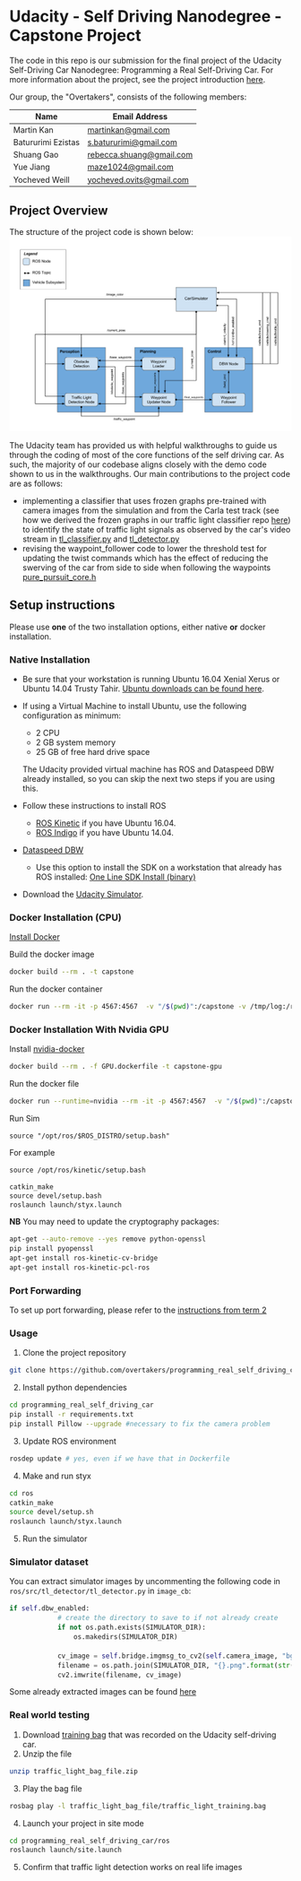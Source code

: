﻿# Udacity - Self Driving Nanodegree - Capstone Project

The code in this repo is our submission for the final project of the Udacity Self-Driving Car Nanodegree: Programming a Real Self-Driving Car.  For more information about the project, see the project introduction [here](https://classroom.udacity.com/nanodegrees/nd013/parts/6047fe34-d93c-4f50-8336-b70ef10cb4b2/modules/e1a23b06-329a-4684-a717-ad476f0d8dff/lessons/462c933d-9f24-42d3-8bdc-a08a5fc866e4/concepts/5ab4b122-83e6-436d-850f-9f4d26627fd9).

Our group, the "Overtakers", consists of the following members:

| Name  | Email Address |
| ------------- | ------------- |
| Martin Kan | martinkan@gmail.com |
| Batururimi Ezistas | s.batururimi@gmail.com |
| Shuang Gao | rebecca.shuang@gmail.com |
| Yue Jiang | maze1024@gmail.com |
| Yocheved Weill | yocheved.ovits@gmail.com |

## Project Overview

The structure of the project code is shown below:
![Project Structure](imgs/final-project-ros-graph-v2.png)

The Udacity team has provided us with helpful walkthroughs to guide us through the coding of most of the core functions of the self driving car.  As such, the majority of our codebase aligns closely with the demo code shown to us in the walkthroughs.  Our main contributions to the project code are as follows:

- implementing a classifier that uses frozen graphs pre-trained with camera images from the simulation and from the Carla test track (see how we derived the frozen graphs in our traffic light classifier repo [here](https://github.com/overtakers/traffic-light-classification)) to identify the state of traffic light signals as observed by the car's video stream in [tl_classifier.py](https://github.com/overtakers/programming_real_self_driving_car/blob/master/ros/src/tl_detector/light_classification/tl_classifier.py) and [tl_detector.py](https://github.com/overtakers/programming_real_self_driving_car/blob/master/ros/src/tl_detector/tl_detector.py)
- revising the waypoint_follower code to lower the threshold test for updating the twist commands which has the effect of reducing the swerving of the car from side to side when following the waypoints [pure_pursuit_core.h](https://github.com/overtakers/programming_real_self_driving_car/blob/master/ros/src/waypoint_follower/include/pure_pursuit_core.h)

## Setup instructions

Please use **one** of the two installation options, either native **or** docker installation.

### Native Installation

* Be sure that your workstation is running Ubuntu 16.04 Xenial Xerus or Ubuntu 14.04 Trusty Tahir. [Ubuntu downloads can be found here](https://www.ubuntu.com/download/desktop).
* If using a Virtual Machine to install Ubuntu, use the following configuration as minimum:
  * 2 CPU
  * 2 GB system memory
  * 25 GB of free hard drive space

  The Udacity provided virtual machine has ROS and Dataspeed DBW already installed, so you can skip the next two steps if you are using this.

* Follow these instructions to install ROS
  * [ROS Kinetic](http://wiki.ros.org/kinetic/Installation/Ubuntu) if you have Ubuntu 16.04.
  * [ROS Indigo](http://wiki.ros.org/indigo/Installation/Ubuntu) if you have Ubuntu 14.04.
* [Dataspeed DBW](https://bitbucket.org/DataspeedInc/dbw_mkz_ros)
  * Use this option to install the SDK on a workstation that already has ROS installed: [One Line SDK Install (binary)](https://bitbucket.org/DataspeedInc/dbw_mkz_ros/src/81e63fcc335d7b64139d7482017d6a97b405e250/ROS_SETUP.md?fileviewer=file-view-default)
* Download the [Udacity Simulator](https://github.com/udacity/CarND-Capstone/releases).

### Docker Installation (CPU)
[Install Docker](https://docs.docker.com/engine/installation/)

Build the docker image
```bash
docker build --rm . -t capstone
```
Run the docker container
```bash
docker run --rm -it -p 4567:4567  -v "/$(pwd)":/capstone -v /tmp/log:/root/.ros/ capstone
```



### Docker Installation With Nvidia GPU
Install [nvidia-docker](https://github.com/NVIDIA/nvidia-docker)

```bash
docker build --rm . -f GPU.dockerfile -t capstone-gpu
```

Run the docker file
```bash
docker run --runtime=nvidia --rm -it -p 4567:4567  -v "/$(pwd)":/capstone -v /tmp/log:/root/.ros/ capstone-gpu
```

Run Sim
```
source "/opt/ros/$ROS_DISTRO/setup.bash"
```

For example
```
source /opt/ros/kinetic/setup.bash
```

```
catkin_make
source devel/setup.bash
roslaunch launch/styx.launch
```




**NB**
You may need to update the cryptography packages:
```bash
apt-get --auto-remove --yes remove python-openssl
pip install pyopenssl
apt-get install ros-kinetic-cv-bridge
apt-get install ros-kinetic-pcl-ros
```



### Port Forwarding
To set up port forwarding, please refer to the [instructions from term 2](https://classroom.udacity.com/nanodegrees/nd013/parts/40f38239-66b6-46ec-ae68-03afd8a601c8/modules/0949fca6-b379-42af-a919-ee50aa304e6a/lessons/f758c44c-5e40-4e01-93b5-1a82aa4e044f/concepts/16cf4a78-4fc7-49e1-8621-3450ca938b77)

### Usage

1. Clone the project repository
```bash
git clone https://github.com/overtakers/programming_real_self_driving_car.git
```

2. Install python dependencies
```bash
cd programming_real_self_driving_car
pip install -r requirements.txt
pip install Pillow --upgrade #necessary to fix the camera problem
```

3. Update ROS environment
```bash
rosdep update # yes, even if we have that in Dockerfile
```
4. Make and run styx
```bash
cd ros
catkin_make
source devel/setup.sh
roslaunch launch/styx.launch
```
5. Run the simulator

### Simulator dataset
You can extract simulator images by uncommenting the following code in `ros/src/tl_detector/tl_detector.py` in `image_cb`:
```python
if self.dbw_enabled:
            # create the directory to save to if not already create
            if not os.path.exists(SIMULATOR_DIR):
                os.makedirs(SIMULATOR_DIR)

            cv_image = self.bridge.imgmsg_to_cv2(self.camera_image, "bgr8")
            filename = os.path.join(SIMULATOR_DIR, "{}.png".format(str(uuid.uuid4())))
            cv2.imwrite(filename, cv_image)
```
Some already extracted images can be found [here](https://transfer.sh/QpFVG/dataset_sim.zip)

### Real world testing
1. Download [training bag](https://s3-us-west-1.amazonaws.com/udacity-selfdrivingcar/traffic_light_bag_file.zip) that was recorded on the Udacity self-driving car.
2. Unzip the file
```bash
unzip traffic_light_bag_file.zip
```
3. Play the bag file
```bash
rosbag play -l traffic_light_bag_file/traffic_light_training.bag
```
4. Launch your project in site mode
```bash
cd programming_real_self_driving_car/ros
roslaunch launch/site.launch
```
5. Confirm that traffic light detection works on real life images

